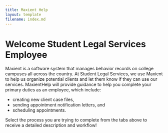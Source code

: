 ```yaml
---
title: Maxient Help
layout: template
filename: index.md 
--- 
```

# Welcome Student Legal Services Employee

Maxient is a software system that manages behavior records on college campuses all across the country. At Student Legal Services, we use Maxient to help us organize potential clients and let them know if they can use our services. MaxientHelp will provide guidance to help you complete your primary duties as an employee, which include:

- creating new client case files,
- sending appointment notification letters, and
- scheduling appointments.

Select the process you are trying to complete from the tabs above to receive a detailed description and workflow!
